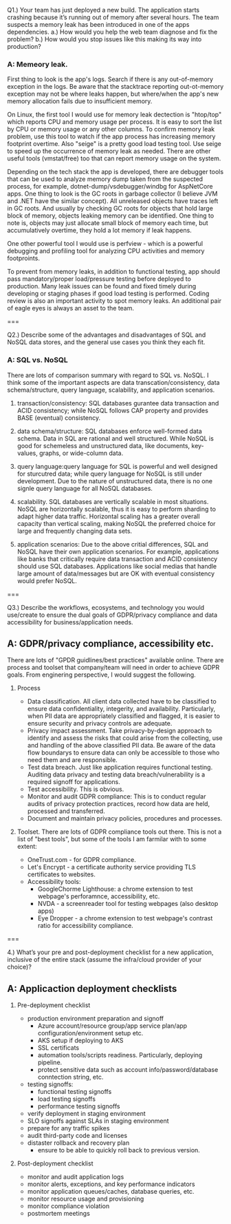  Q1.) Your team has just deployed a new build. The application starts crashing because it’s
running out of memory after several hours. The team suspects a memory leak has been
introduced in one of the apps dependencies.
a.) How would you help the web team diagnose and fix the problem?
b.) How would you stop issues like this making its way into production?

### A: Memeory leak. 

First thing to look is the app's logs. Search if there is any out-of-memory exception in the logs. Be aware that the stacktrace reporting out-ot-memory exception may not be where leaks happen, but where/when the app's new memory allocation fails due to insufficient memory.

On Linux, the first tool I would use for memory leak dectection is "htop/top" which reports CPU and memory usage per process. It is easy to sort the list by CPU or memory usage or any other columns. To confirm memory leak problem, use this tool to watch if the app process has increasing memory footprint overtime. Also "seige" is a pretty good load testing tool. Use seige to speed up the occurrence of memory leak as needed. There are other useful tools (vmstat/free) too that can report memory usage on the system.

Depending on the tech stack the app is developed, there are debugger tools that can be used to analyze memory dump taken from the suspected process, for example, dotnet-dump/vsdebugger/windbg for AspNetCore apps. One thing to look is the GC roots in garbage collector (I believe JVM and .NET have the similar concept). All unreleased objects have traces left in GC roots. And usually by checking GC roots for objects that hold large block of memory, objects leaking memory can be identified. One thing to note is, objects may just allocate small block of memory each time, but accumulatively overtime, they hold a lot memory if leak happens.

One other powerful tool I would use is perfview - which is a powerful debugging and profiling tool for analyzing CPU activities and memory footproints.

To prevent from memory leaks, in addition to functional testing, app should pass mandatory/proper load/pressure testing before deployed to production. Many leak issues can be found and fixed timely during developing or staging phases if good load testing is performed. Coding review is also an important activity to spot memory leaks. An additional pair of eagle eyes is always an asset to the team.

===

Q2.) Describe some of the advantages and disadvantages of SQL and NoSQL data stores,
and the general use cases you think they each fit.

### A: SQL vs. NoSQL

There are lots of comparison summary with regard to SQL vs. NoSQL. I think some of the important aspects are data transcation/consistency, data schema/structure, query language, scalability, and application scenarios.

1. transaction/consistency: SQL databases gurantee data transaction and ACID consistency; while NoSQL follows CAP property and provides BASE (eventual) consistency.

2. data schema/structure: SQL databases enforce well-formed data schema. Data in SQL are rational and well structured. While NoSQL is good for schemeless and unstructured data, like documents, key-values, graphs, or wide-column data.

3. query language:query language for SQL is powerful and well designed for sturcutred data; while query language for NoSQL is still under development. Due to the nature of unstructured data, there is no one signle query language for all NoSQL databases. 

4. scalability. SQL databases are vertically scalable in most situations. NoSQL are horizontally scalable, thus it is easy to perform sharding to adapt higher data traffic. Horizontal scaling has a greater overall capacity than vertical scaling, making NoSQL the preferred choice for large and frequently changing data sets.

5. application scenarios: Due to the above critial differences, SQL and NoSQL have their own application scenarios. For example, applications like banks that critically require data transaction and ACID consistency should use SQL databases. Applications like social medias that handle large amount of data/messages but are OK with eventual consistency would prefer NoSQL.

===

Q3.) Describe the workflows, ecosystems, and technology you would use/create to ensure the
dual goals of GDPR/privacy compliance and data accessibility for business/application
needs.

## A: GDPR/privacy compliance, accessibility etc.

There are lots of "GPDR guidlines/best practices" available online. There are process and toolset that company/team will need in order to achieve GDPR goals. From enginering perspective, I would suggest the following.

1. Process
    - Data classification. All client data collected have to be classified to ensure data confidentiality, integerity, and availability. Particularly, when PII data are appropriately classified and flagged, it is easier to ensure security and privacy controls are adequate.
    - Privacy impact assessment. Take privacy-by-design approach to identify and assess the risks that could arise from the collecting, use and handling of the above classified PII data. Be aware of the data flow boundarys to ensure data can only be accessible to those who need them and are responsible.
    - Test data breach. Just like application requires functional testing. Auditing data privacy and testing data breach/vulnerability is a required signoff for applications.
    - Test accessibility. This is obvious.
    - Monitor and audit GDPR compliance: This is to conduct regular audits of privacy protection practices, record how data are held, processed and transferred.
    - Document and maintain privacy policies, procedures and processes.

2. Toolset. 
    There are lots of GDPR compliance tools out there. This is not a list of "best tools", but some of the tools I am farmilar with to some extent:
    - OneTrust.com - for GDPR compliance. 
    - Let's Encrypt - a certificate authority service providing TLS certificates to websites.
    - Accessibility tools:
        - GoogleChorme Lighthouse: a chrome extension to test webpage's perforamnce, accessibility, etc.
        - NVDA - a screenreader tool for testing webpages (also desktop apps)
        - Eye Dropper - a chrome extension to test webpage's contrast ratio for accessibility compliance.

===

4.) What’s your pre and post-deployment checklist for a new application, inclusive of the
entire stack (assume the infra/cloud provider of your choice)?

## A: Applicaction deployment checklists

1. Pre-deployment checklist
    - production environment preparation and signoff
      - Azure account/resource group/app service plan/app configuration/environment setup etc.
      - AKS setup if deploying to AKS
      - SSL certificats
      - automation tools/scripts readiness. Particularly, deploying pipeline.
      - protect sensitive data such as account info/password/database conntection string, etc.
    - testing signoffs:
      - functional testing signoffs
      - load testing signoffs
      - performance testing signoffs
    - verify deployment in staging environment
    - SLO signoffs against SLAs in staging environment
    - prepare for any traffic spikes
    - audit third-party code and licenses
    - distaster rollback and recovery plan
      - ensure to be able to quickly roll back to previous version.

2. Post-deployment checklist
    - monitor and audit application logs
    - monitor alerts, exceptions, and key performance indicators
    - monitor application queues/caches, database queries, etc.
    - monitor resource usage and provisioning
    - monitor compliance violation
    - postmortem meetings
